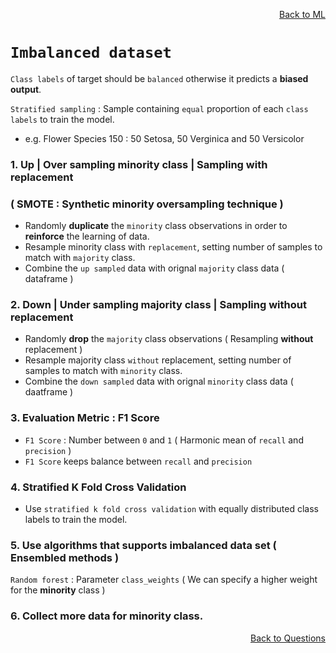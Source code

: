 <p align='right'><a align="right" href="https://github.com/KIRANKUMAR7296/Library/blob/main/Machine%20Learning/Machine%20Learning%20Models.md">Back to ML</a></p>

# `Imbalanced dataset`

`Class labels` of target should be `balanced` otherwise it predicts a **biased output**.

`Stratified sampling` : Sample containing `equal` proportion of each `class labels` to train the model.  
- e.g. Flower Species 150 : 50 Setosa, 50 Verginica and 50 Versicolor

### 1. Up | Over sampling minority class | Sampling with replacement 

### ( SMOTE : Synthetic minority oversampling technique )

- Randomly **duplicate** the `minority` class observations in order to **reinforce** the learning of data.
- Resample minority class with `replacement`, setting number of samples to match with `majority` class.
- Combine the `up sampled` data with orignal `majority` class data ( dataframe )

### 2. Down | Under sampling majority class | Sampling without replacement 
- Randomly **drop** the `majority` class observations ( Resampling **without** replacement )
- Resample majority class `without` replacement, setting number of samples to match with `minority` class.
- Combine the `down sampled` data with orignal `minority` class data ( daatframe )

### 3. Evaluation Metric :  F1 Score
- `F1 Score` : Number between `0` and `1` ( Harmonic mean of `recall` and `precision` )
- `F1 Score` keeps balance between `recall` and `precision`

### 4. Stratified K Fold Cross Validation
- Use `stratified k fold cross validation` with equally distributed class labels to train the model.

### 5. Use algorithms that supports imbalanced data set ( Ensembled methods )

`Random forest` : Parameter `class_weights` ( We can specify a higher weight for the **minority** class )

### 6. Collect more data for minority class.

<p align='right'><a align="right" href="https://github.com/KIRANKUMAR7296/Library/blob/main/Interview.md">Back to Questions</a></p>
